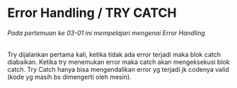 <h1>Error Handling / TRY CATCH</h1>


<h6>Pada pertemuan ke 03-01 ini mempelajari mengenai Error Handling</h6>
<p>Try dijalankan pertama kali, ketika tidak ada error terjadi maka blok catch diabaikan.
Ketika try menemukan error maka catch akan mengeksekusi blok catch.
Try Catch hanya bisa mengendalikan error yg terjadi jk codenya valid (kode yg masih bs dimengerti oleh mesin). </p>